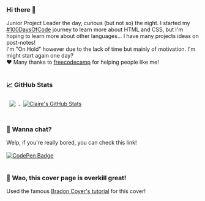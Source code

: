 ### Hi there 👋
Junior Project Leader the day, curious (but not so) the night. I started my <a href="https://www.100daysofcode.com/">#100DaysOfCode</a> journey to learn more about HTML and CSS, but I'm hoping to learn more about other languages... I have many projects ideas on post-notes!<br>
I'm "On Hold" however due to the lack of time but mainly of motivation. I'm might start again one day?<br>
❤️ Many thanks to <a href="https://www.freecodecamp.org/">freecodecamp</a> for helping people like me!
<br><br>
### 📈 GitHub Stats
<a href="https://github.com/becklaire">
  <img align="center" style="margin:0.5rem" src="https://github-readme-stats.vercel.app/api/top-langs/?username=becklaire&theme=gotham" />
</a>
<a href="https://github.com/becklaire">
  <img align="center" style="margin:0.5rem" src="https://github-readme-stats.vercel.app/api?username=becklaire&show_icons=true&line_height=27&count_private=true&theme=gotham" alt="Claire's GitHub Stats" />
</a>
<br><br>

### 💬 Wanna chat?
Welp, if you're really bored, you can check this link! <br><br>
[![CodePen Badge](https://img.shields.io/badge/CodePen-Profile-informational?style=flat&logo=codepen&logoColor=white&color=black)](https://codepen.io/lekurozifuru)
<br><br>

### 🤔 Wao, this cover page is ~~overkill~~ great!
Used the famous <a href="https://daily.dev/posts/creating-a-killer-github-profile-readme-part-1">Bradon Coyer's tutorial</a> for this cover!
